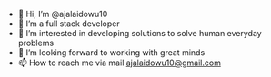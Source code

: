 - 👋 Hi, I’m @ajalaidowu10
 - 🌱 I’m a full stack developer
- 👀 I’m interested in developing solutions to solve human everyday problems
- 💞️ I’m looking forward to working with great minds
- 📫 How to reach me via mail ajalaidowu10@gmail.com

<!---
ajalaidowu10/ajalaidowu10 is a ✨ special ✨ repository because its `README.md` (this file) appears on your GitHub profile.
You can click the Preview link to take a look at your changes.
--->
